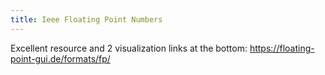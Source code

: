 ```yaml
---
title: Ieee Floating Point Numbers
---
```


Excellent resource and 2 visualization links at the bottom: https://floating-point-gui.de/formats/fp/
